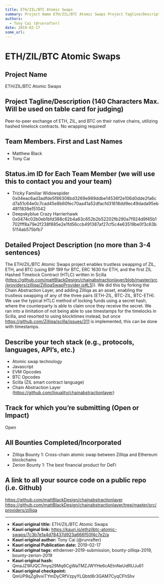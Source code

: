```yaml
---
title: ETH/ZIL/BTC Atomic Swaps
summary: Project Name ETH/ZIL/BTC Atomic Swaps Project Tagline/Description (140 Characters Max. Will be used on table card for judging) Peer-to-peer exchange of ETH, ZIL, and BTC on their native chains, utilizing hashed timelock contracts. No wrapping required! Team Members. First and Last Names Matthew Black Tony Cai Status.im ID for Each Team Member (we will use this to contact you and your team) Tricky Familiar Widowspider 0x04eac6ad3adfde5f86308bd3269e989ddbe14536f2e106d0dde2fa6cd7a51c64e0c7cad45e8b6
authors:
  - Tony Cai (@runrafter)
date: 2019-02-17
some_url: 
---
```


# ETH/ZIL/BTC Atomic Swaps


## Project Name
ETH/ZIL/BTC Atomic Swaps

## Project Tagline/Description (140 Characters Max. Will be used on table card for judging)
Peer-to-peer exchange of ETH, ZIL, and BTC on their native chains, utilizing hashed timelock contracts. No wrapping required!

## Team Members. First and Last Names
- Matthew Black
- Tony Cai

## Status.im ID for Each Team Member (we will use this to contact you and your team)
- Tricky Familiar Widowspider
0x04eac6ad3adfde5f86308bd3269e989ddbe14536f2e106d0dde2fa6cd7a51c64e0c7cad45e8b60fec70aa41a52dfacfd31618dd9ec49dada95eb4811839e151042
- Deepskyblue Crazy Harrierhawk
0x0474c02b0eb1bfd388c62b4a63c652b2b52202fb290a7f924d9f45b1702fff8a79e2f238f885e2e1fd56ccb491387af27cf5c4e63519be0f3c63b5114ab575bfb7

## Detailed Project Description (no more than 3-4 sentences)
The ETH/ZIL/BTC Atomic Swaps project enables trustless swapping of ZIL, ETH, and BTC (using BIP 199 for BTC, ERC 1630 for ETH, and the first ZIL Hashed Timelock Contract (HTLC) written in Scilla (https://github.com/mattBlackDesign/chainabstractionlayer/blob/master/src/providers/zilliqa/ZilliqaSwapProvider.js#L5)). We did this by forking the Chain Abstraction Layer, and adding Zilliqa as an asset, enabling the trustless swapping of any of the three pairs (ETH-ZIL, BTC-ZIL, BTC-ETH). We use the typical HTLC method of locking funds using a secret hash, where the counterparty is able to claim once they receive the secret. We ran into a limitation of not being able to use timestamps for the timelocks in Scilla, and resorted to using blocktimes instead, but once https://github.com/Zilliqa/scilla/issues/311 is implemented, this can be done with timestamps. 

## Describe your tech stack (e.g., protocols, languages, API’s, etc.)
- Atomic swap technology
- Javascript
- EVM Opcodes
- BTC Opcodes
- Scilla (ZIL smart contract language)
- Chain Abstraction Layer (https://github.com/liquality/chainabstractionlayer)

## Track for which you’re submitting (Open or Impact)
Open

## All Bounties Completed/Incorporated
- Zilliqa Bounty 1: Cross-chain atomic swap between Zilliqa and Ethereum blockchains
- Zerion Bounty 1: The best financial product for DeFi

## A link to all your source code on a public repo (i.e. Github)

https://github.com/mattBlackDesign/chainabstractionlayer
https://github.com/mattBlackDesign/chainabstractionlayer/tree/master/src/providers/zilliqa




---

- **Kauri original title:** ETH/ZIL/BTC Atomic Swaps
- **Kauri original link:** https://kauri.io/ethzilbtc-atomic-swaps/7c3b7e1a4d78437d923a666f50f4c7e2/a
- **Kauri original author:** Tony Cai (@runrafter)
- **Kauri original Publication date:** 2019-02-17
- **Kauri original tags:** ethdenver-2019-submission, bounty-zilliqa-2019, bounty-zerion-2019
- **Kauri original hash:** QmaJZWUQC7myq29Mq6CgWaTMZJWYHe6cAEtnNeUdRUJu61
- **Kauri original checkpoint:** QmUP9qZg9vxiTYmDyCRfVzpyYLQbtd6r3GAM7CyqCFhShv



